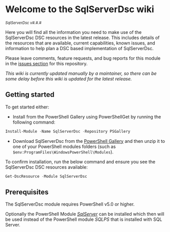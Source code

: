 # Welcome to the SqlServerDsc wiki

<sup>*SqlServerDsc v#.#.#*</sup>

Here you will find all the information you need to make use of the SqlServerDsc
DSC resources in the latest release. This includes details of the resources
that are available, current capabilities, known issues, and information to
help plan a DSC based implementation of SqlServerDsc.

Please leave comments, feature requests, and bug reports for this module in
the [issues section](https://github.com/dsccommunity/SqlServerDsc/issues)
for this repository.

_This wiki is currently updated manually by a maintainer, so there can be_
_some delay before this wiki is updated for the latest release._

## Getting started

To get started either:

- Install from the PowerShell Gallery using PowerShellGet by running the
  following command:

```powershell
Install-Module -Name SqlServerDsc -Repository PSGallery
```

- Download SqlServerDsc from the [PowerShell Gallery](https://www.powershellgallery.com/packages/SqlServerDsc)
  and then unzip it to one of your PowerShell modules folders (such as
  `$env:ProgramFiles\WindowsPowerShell\Modules`).

To confirm installation, run the below command and ensure you see the SqlServerDsc
DSC resources available:

```powershell
Get-DscResource -Module SqlServerDsc
```

## Prerequisites

The SqlServerDsc module requires PowerShell v5.0 or higher.

Optionally the PowerShell Module [_SqlServer_](https://www.powershellgallery.com/packages/SqlServer)
can be installed which then will be used instead of the PowerShell module
_SQLPS_ that is installed with SQL Server.
